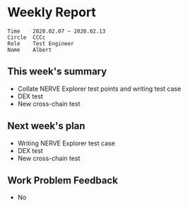 # Weekly Report 
```
Time	2020.02.07 ~ 2020.02.13
Circle	CCCc
Role	Test Engineer
Name	Albert
```
## This week's summary 
- Collate NERVE Explorer test points and writing test case 
- DEX test
- New cross-chain test



## Next week's plan

- Writing NERVE Explorer test case 
- DEX test
- New cross-chain test




## Work Problem Feedback 
- No 

